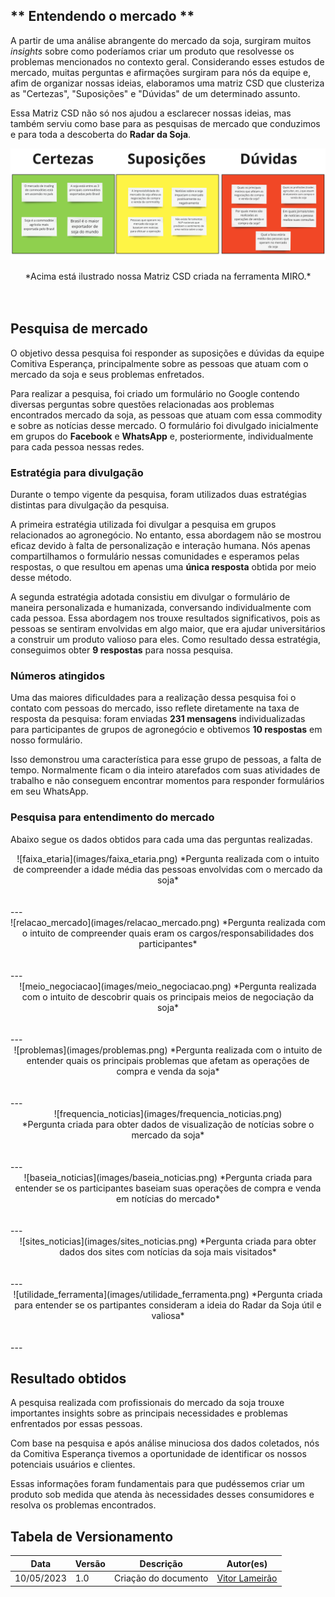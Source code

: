 ## ** Entendendo o mercado **
A partir de uma análise abrangente do mercado da soja, surgiram muitos *insights* sobre como poderíamos criar um produto que resolvesse os problemas mencionados no contexto geral. Considerando esses estudos de mercado, muitas perguntas e afirmações surgiram para nós da equipe e, afim de organizar nossas ideias, elaboramos uma matriz CSD que clusteriza as "Certezas", "Suposições" e "Dúvidas" de um determinado assunto. <br>

Essa Matriz CSD não só nos ajudou a esclarecer nossas ideias, mas também serviu como base para as pesquisas de mercado que conduzimos e para toda a descoberta do **Radar da Soja**.

![grafico_variacao_soja](images/matriz_csd_miro.jpg)

<center> *Acima está ilustrado nossa Matriz CSD criada na ferramenta MIRO.* </center> <br><br>



## **Pesquisa de mercado**
O objetivo dessa pesquisa foi responder as suposições e dúvidas da equipe Comitiva Esperança, principalmente sobre as pessoas que atuam com o mercado da soja e seus problemas enfretados.

Para realizar a pesquisa, foi criado um formulário no Google contendo diversas perguntas sobre questões relacionadas aos problemas encontrados mercado da soja, as pessoas que atuam com essa commodity e sobre as notícias desse mercado. O formulário foi divulgado inicialmente em grupos do **Facebook** e **WhatsApp** e, posteriormente, individualmente para cada pessoa nessas redes.

### **Estratégia para divulgação**
Durante o tempo vigente da pesquisa, foram utilizados duas estratégias distintas para divulgação da pesquisa.

A primeira estratégia utilizada foi divulgar a pesquisa em grupos relacionados ao agronegócio. No entanto, essa abordagem não se mostrou eficaz devido à falta de personalização e interação humana. Nós apenas compartilhamos o formulário nessas comunidades e esperamos pelas respostas, o que resultou em apenas uma **única resposta** obtida por meio desse método.

A segunda estratégia adotada consistiu em divulgar o formulário de maneira personalizada e humanizada, conversando individualmente com cada pessoa. Essa abordagem nos trouxe resultados significativos, pois as pessoas se sentiram envolvidas em algo maior, que era ajudar universitários a construir um produto valioso para eles. Como resultado dessa estratégia, conseguimos obter **9 respostas** para nossa pesquisa.

### **Números atingidos**
Uma das maiores dificuldades para a realização dessa pesquisa foi o contato com pessoas do mercado, isso reflete diretamente na taxa de resposta da pesquisa: foram enviadas **231 mensagens** individualizadas para participantes de grupos de agronegócio e obtivemos **10 respostas** em nosso formulário.

Isso demonstrou uma característica para esse grupo de pessoas, a falta de tempo. Normalmente ficam o dia inteiro atarefados com suas atividades de trabalho e não conseguem encontrar momentos para responder formulários em seu WhatsApp.
### **Pesquisa para entendimento do mercado**

Abaixo segue os dados obtidos para cada uma das perguntas realizadas.

<center>![faixa_etaria](images/faixa_etaria.png)
*Pergunta realizada com o intuito de compreender a idade média das pessoas envolvidas com o mercado da soja*
</center> <br><br>
---
<center>![relacao_mercado](images/relacao_mercado.png)
*Pergunta realizada com o intuito de compreender quais eram os cargos/responsabilidades dos participantes*
</center> <br><br>
---
<center>![meio_negociacao](images/meio_negociacao.png)
*Pergunta realizada com o intuito de descobrir quais os principais meios de negociação da soja*
</center> <br><br>
---
<center>![problemas](images/problemas.png)
*Pergunta realizada com o intuito de entender quais os principais problemas que afetam as operações de compra e venda da soja*
</center> <br><br>
---
<center>![frequencia_noticias](images/frequencia_noticias.png)<br>
*Pergunta criada para obter dados de visualização de notícias sobre o mercado da soja*
</center> <br><br>
---
<center>![baseia_noticias](images/baseia_noticias.png)
*Pergunta criada para entender se os participantes baseiam suas operações de compra e venda em notícias do mercado*
</center> <br><br>
---
<center>![sites_noticias](images/sites_noticias.png)
*Pergunta criada para obter dados dos sites com notícias da soja mais visitados*
</center> <br><br>
---
<center>![utilidade_ferramenta](images/utilidade_ferramenta.png)
*Pergunta criada para entender se os partipantes consideram a ideia do Radar da Soja útil e valiosa*
</center> <br><br>
---

## **Resultado obtidos**

A pesquisa realizada com profissionais do mercado da soja trouxe importantes insights sobre as principais necessidades e problemas enfrentados por essas pessoas. 

Com base na pesquisa e após análise minuciosa dos dados coletados, nós da Comitiva Esperança tivemos a oportunidade de identificar os nossos potenciais usuários e clientes. 

Essas informações foram fundamentais para que pudéssemos criar um produto sob medida que atenda às necessidades desses consumidores e resolva os problemas encontrados.
## Tabela de Versionamento
<div class="md-typeset__scrollwrap">
  <div class="md-typeset__table">
    <table>
      <thead>
        <tr>
          <th>Data</th>
          <th>Versão</th>
          <th>Descrição</th>
          <th>Autor(es)</th>
        </tr>
      </thead>
    <tbody>
      <tr>
        <td>10/05/2023</td>
        <td>1.0</td>
        <td>Criação do documento</td>
        <td><a href="https://www.linkedin.com/in/vitor-lameirao/">Vitor Lameirão</a>
        </td>
      </tr>
    </tbody>
  </table>
</div>
</div>
